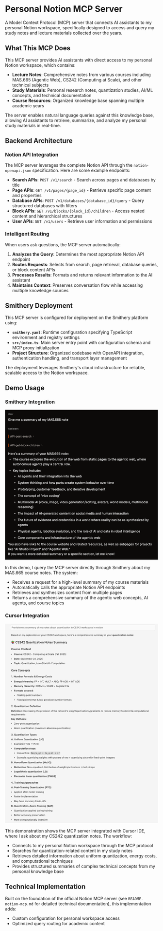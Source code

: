 # Personal Notion MCP Server

A Model Context Protocol (MCP) server that connects AI assistants to my personal Notion workspace, specifically designed to access and query my study notes and lecture materials collected over the years.

## What This MCP Does

This MCP server provides AI assistants with direct access to my personal Notion workspace, which contains:

- **Lecture Notes**: Comprehensive notes from various courses including MAS.665 (Agentic Web), CS242 (Computing at Scale), and other technical subjects
- **Study Materials**: Personal research notes, quantization studies, AI/ML concepts, and technical documentation
- **Course Resources**: Organized knowledge base spanning multiple academic years

The server enables natural language queries against this knowledge base, allowing AI assistants to retrieve, summarize, and analyze my personal study materials in real-time.

## Backend Architecture

### Notion API Integration

The MCP server leverages the complete Notion API through the `notion-openapi.json` specification. Here are some example endpoints:

- **Search APIs**: `POST /v1/search` - Search across pages and databases by title
- **Page APIs**: `GET /v1/pages/{page_id}` - Retrieve specific page content and properties
- **Database APIs**: `POST /v1/databases/{database_id}/query` - Query structured databases with filters
- **Block APIs**: `GET /v1/blocks/{block_id}/children` - Access nested content and hierarchical structures
- **User APIs**: `GET /v1/users` - Retrieve user information and permissions

### Intelligent Routing

When users ask questions, the MCP server automatically:

1. **Analyzes the Query**: Determines the most appropriate Notion API endpoint
2. **Routes Requests**: Selects from search, page retrieval, database queries, or block content APIs
3. **Processes Results**: Formats and returns relevant information to the AI assistant
4. **Maintains Context**: Preserves conversation flow while accessing multiple knowledge sources

## Smithery Deployment

This MCP server is configured for deployment on the Smithery platform using:

- **`smithery.yaml`**: Runtime configuration specifying TypeScript environment and registry settings
- **`src/index.ts`**: Main server entry point with configuration schema and MCP proxy initialization
- **Project Structure**: Organized codebase with OpenAPI integration, authentication handling, and transport layer management

The deployment leverages Smithery's cloud infrastructure for reliable, scalable access to the Notion workspace.

## Demo Usage

### Smithery Integration

![Smithery Demo](demos/Notion_MCP_Smithery_Demo.png)

In this demo, I query the MCP server directly through Smithery about my MAS.665 course notes. The system:
- Receives a request for a high-level summary of my course materials
- Automatically calls the appropriate Notion API endpoints
- Retrieves and synthesizes content from multiple pages
- Returns a comprehensive summary of the agentic web concepts, AI agents, and course topics

### Cursor Integration

![Cursor Demo](demos/Notion_MCP_Cursor_Demo.png)

This demonstration shows the MCP server integrated with Cursor IDE, where I ask about my CS242 quantization notes. The workflow:
- Connects to my personal Notion workspace through the MCP protocol
- Searches for quantization-related content in my study notes
- Retrieves detailed information about uniform quantization, energy costs, and computational techniques
- Provides structured summaries of complex technical concepts from my personal knowledge base


## Technical Implementation

Built on the foundation of the official Notion MCP server (see `README-notion-mcp.md` for detailed technical documentation), this implementation adds:

- Custom configuration for personal workspace access
- Optimized query routing for academic content